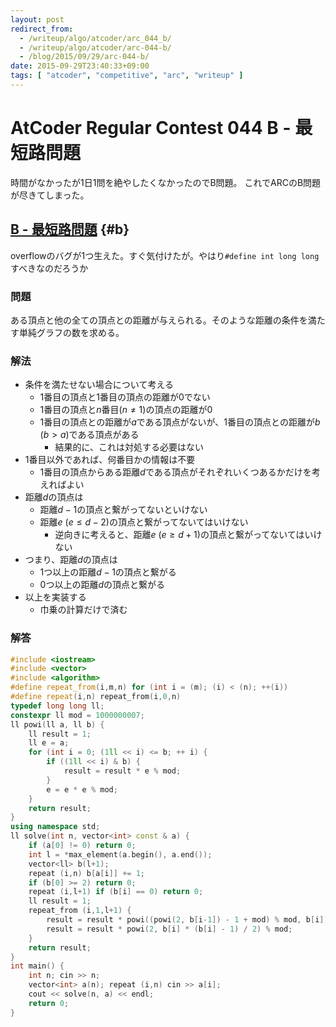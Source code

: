 ```yaml
---
layout: post
redirect_from:
  - /writeup/algo/atcoder/arc_044_b/
  - /writeup/algo/atcoder/arc-044-b/
  - /blog/2015/09/29/arc-044-b/
date: 2015-09-29T23:40:33+09:00
tags: [ "atcoder", "competitive", "arc", "writeup" ]
---
```


# AtCoder Regular Contest 044 B - 最短路問題

時間がなかったが1日1問を絶やしたくなかったのでB問題。
これでARCのB問題が尽きてしまった。

<!-- more -->

## [B - 最短路問題](https://beta.atcoder.jp/contests/arc044/tasks/arc044_b) {#b}

overflowのバグが1つ生えた。すぐ気付けたが。やはり`#define int long long`すべきなのだろうか

### 問題

ある頂点と他の全ての頂点との距離が与えられる。そのような距離の条件を満たす単純グラフの数を求める。

### 解法

-   条件を満たせない場合について考える
    -   1番目の頂点と1番目の頂点の距離が0でない
    -   1番目の頂点と$n$番目($n \neq 1$)の頂点の距離が0
    -   1番目の頂点との距離が$a$である頂点がないが、1番目の頂点との距離が$b$ ($b > a$)である頂点がある
        -   結果的に、これは対処する必要はない
-   1番目以外であれば、何番目かの情報は不要
    -   1番目の頂点からある距離$d$である頂点がそれぞれいくつあるかだけを考えればよい
-   距離$d$の頂点は
    -   距離$d-1$の頂点と繋がってないといけない
    -   距離$e$ ($e \le d-2$)の頂点と繋がってないてはいけない
        -   逆向きに考えると、距離$e$ ($e \ge d+1$)の頂点と繋がってないてはいけない
-   つまり、距離$d$の頂点は
    -   1つ以上の距離$d-1$の頂点と繋がる
    -   0つ以上の距離$d$の頂点と繋がる
-   以上を実装する
    -   巾乗の計算だけで済む

### 解答

``` c++
#include <iostream>
#include <vector>
#include <algorithm>
#define repeat_from(i,m,n) for (int i = (m); (i) < (n); ++(i))
#define repeat(i,n) repeat_from(i,0,n)
typedef long long ll;
constexpr ll mod = 1000000007;
ll powi(ll a, ll b) {
    ll result = 1;
    ll e = a;
    for (int i = 0; (1ll << i) <= b; ++ i) {
        if ((1ll << i) & b) {
            result = result * e % mod;
        }
        e = e * e % mod;
    }
    return result;
}
using namespace std;
ll solve(int n, vector<int> const & a) {
    if (a[0] != 0) return 0;
    int l = *max_element(a.begin(), a.end());
    vector<ll> b(l+1);
    repeat (i,n) b[a[i]] += 1;
    if (b[0] >= 2) return 0;
    repeat (i,l+1) if (b[i] == 0) return 0;
    ll result = 1;
    repeat_from (i,1,l+1) {
        result = result * powi((powi(2, b[i-1]) - 1 + mod) % mod, b[i]) % mod;
        result = result * powi(2, b[i] * (b[i] - 1) / 2) % mod;
    }
    return result;
}
int main() {
    int n; cin >> n;
    vector<int> a(n); repeat (i,n) cin >> a[i];
    cout << solve(n, a) << endl;
    return 0;
}
```
